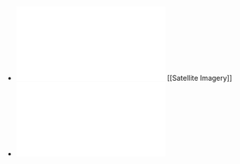 - ![Open High-Resolution Satellite Imagery The WorldStrat Dataset – With Application to Super-Resolution.pdf](../assets/Open_High-Resolution_Satellite_Imagery_The_WorldStrat_Dataset_–_With_Application_to_Super-Resolution_1672624454203_0.pdf) [[Satellite Imagery]]
- ![A Large Contextual Dataset for Classification Detection and Counting of Cars with Deep Learning.pdf](../assets/A_Large_Contextual_Dataset_for_Classification_Detection_and_Counting_of_Cars_with_Deep_Learning_1672716396652_0.pdf)